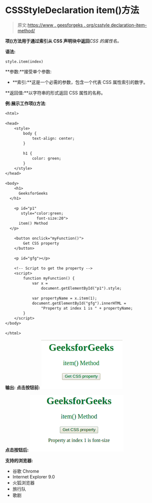 # CSSStyleDeclaration item()方法

> 原文:[https://www . geesforgeks . org/csstyle declaration-item-method/](https://www.geeksforgeeks.org/cssstyledeclaration-item-method/)

**项()**方法用于**通过索引从 CSS 声明块中返回***CSS 的属性名。*

**语法:**

```
style.item(index)
```

**参数:**接受单个参数:

*   **索引:**这是一个必需的参数，包含一个代表 CSS 属性索引的数字。

**返回值:**以字符串的形式返回 CSS 属性的名称。

**例:**展示**工作项()方法**:

```
<html>

<head>
    <style>
        body {
            text-align: center;
        }

        h1 {
            color: green;
        }
    </style>
</head>

<body>
    <h1>
      GeeksforGeeks
  </h1>

    <p id="p1"
       style="color:green; 
              font-size:20">
      item() Method
  </p>

    <button onclick="myFunction()">
        Get CSS property
    </button>

    <p id="gfg"></p>

    <!-- Script to get the property -->
    <script>
        function myFunction() {
            var x =
                document.getElementById("p1").style;

            var propertyName = x.item(1);
            document.getElementById("gfg").innerHTML =
                "Property at index 1 is " + propertyName;
        }
    </script>
</body>

</html>
```

**输出:**
**点击按钮前:**
![](img/09783a1f801507742fcd4d80316ce06b.png)

**点击按钮后:**
![](img/1041d19bb7381c4146750a047b5c796e.png)

**支持的浏览器:**

*   谷歌 Chrome
*   Internet Explorer 9.0
*   火狐浏览器
*   旅行队
*   歌剧